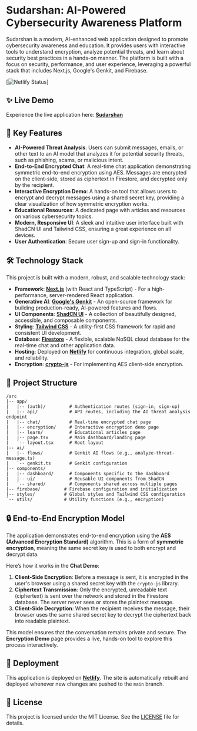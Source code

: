 
# Sudarshan: AI-Powered Cybersecurity Awareness Platform

Sudarshan is a modern, AI-enhanced web application designed to promote cybersecurity awareness and education. It provides users with interactive tools to understand encryption, analyze potential threats, and learn about security best practices in a hands-on manner. The platform is built with a focus on security, performance, and user experience, leveraging a powerful stack that includes Next.js, Google's Genkit, and Firebase.

[![Netlify Status](https://api.netlify.com/api/v1/badges/a640bff1-5445-4c0c-a82d-79cd3f8c133f/deploy-status)]
## ✨ Live Demo

Experience the live application here: [**Sudarshan**](https://mystic-sudarshan.netlify.app/)

## 🚀 Key Features

- **AI-Powered Threat Analysis**: Users can submit messages, emails, or other text to an AI model that analyzes it for potential security threats, such as phishing, scams, or malicious intent.
- **End-to-End Encrypted Chat**: A real-time chat application demonstrating symmetric end-to-end encryption using AES. Messages are encrypted on the client-side, stored as ciphertext in Firestore, and decrypted only by the recipient.
- **Interactive Encryption Demo**: A hands-on tool that allows users to encrypt and decrypt messages using a shared secret key, providing a clear visualization of how symmetric encryption works.
- **Educational Resources**: A dedicated page with articles and resources on various cybersecurity topics.
- **Modern, Responsive UI**: A sleek and intuitive user interface built with ShadCN UI and Tailwind CSS, ensuring a great experience on all devices.
- **User Authentication**: Secure user sign-up and sign-in functionality.

## 🛠️ Technology Stack

This project is built with a modern, robust, and scalable technology stack:

- **Framework**: [**Next.js**](https://nextjs.org/) (with React and TypeScript) - For a high-performance, server-rendered React application.
- **Generative AI**: [**Google's Genkit**](https://firebase.google.com/docs/genkit) - An open-source framework for building production-ready, AI-powered features and flows.
- **UI Components**: [**ShadCN UI**](https://ui.shadcn.com/) - A collection of beautifully designed, accessible, and composable components.
- **Styling**: [**Tailwind CSS**](https://tailwindcss.com/) - A utility-first CSS framework for rapid and consistent UI development.
- **Database**: [**Firestore**](https://firebase.google.com/docs/firestore) - A flexible, scalable NoSQL cloud database for the real-time chat and other application data.
- **Hosting**: Deployed on [**Netlify**](https://www.netlify.com/) for continuous integration, global scale, and reliability.
- **Encryption**: [**crypto-js**](https://github.com/brix/crypto-js) - For implementing AES client-side encryption.

## 📂 Project Structure

```
/src
|-- app/
|   |-- (auth)/         # Authentication routes (sign-in, sign-up)
|   |-- api/            # API routes, including the AI threat analysis endpoint
|   |-- chat/           # Real-time encrypted chat page
|   |-- encryption/     # Interactive encryption demo page
|   |-- learn/          # Educational articles page
|   |-- page.tsx        # Main dashboard/landing page
|   `-- layout.tsx      # Root layout
|-- ai/
|   |-- flows/          # Genkit AI flows (e.g., analyze-threat-message.ts)
|   `-- genkit.ts       # Genkit configuration
|-- components/
|   |-- dashboard/      # Components specific to the dashboard
|   |-- ui/             # Reusable UI components from ShadCN
|   `-- shared/         # Components shared across multiple pages
|-- firebase/         # Firebase configuration and initialization
|-- styles/           # Global styles and Tailwind CSS configuration
`-- utils/            # Utility functions (e.g., encryption)
```

## 🔒 End-to-End Encryption Model

The application demonstrates end-to-end encryption using the **AES (Advanced Encryption Standard)** algorithm. This is a form of **symmetric encryption**, meaning the same secret key is used to both encrypt and decrypt data.

Here’s how it works in the **Chat Demo**:

1.  **Client-Side Encryption**: Before a message is sent, it is encrypted in the user's browser using a shared secret key with the `crypto-js` library.
2.  **Ciphertext Transmission**: Only the encrypted, unreadable text (ciphertext) is sent over the network and stored in the Firestore database. The server never sees or stores the plaintext message.
3.  **Client-Side Decryption**: When the recipient receives the message, their browser uses the same shared secret key to decrypt the ciphertext back into readable plaintext.

This model ensures that the conversation remains private and secure. The **Encryption Demo** page provides a live, hands-on tool to explore this process interactively.

## 🚀 Deployment

This application is deployed on [**Netlify**](https://www.netlify.com/). The site is automatically rebuilt and deployed whenever new changes are pushed to the `main` branch.

## 📄 License

This project is licensed under the MIT License. See the [LICENSE](LICENSE) file for details.
